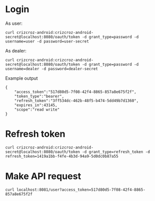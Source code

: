 # Login

As user:

```
curl crizcroz-android:crizcroz-android-secret@localhost:8080/oauth/token -d grant_type=password -d username=user -d password=user-secret
```

As dealer:

```
curl crizcroz-android:crizcroz-android-secret@localhost:8080/oauth/token -d grant_type=password -d username=dealer -d password=dealer-secret
```

Example output

```
{
    "access_token":"517d80d5-7f08-42f4-8865-857a8e675f2f",
    "token_type":"bearer",
    "refresh_token":"3ff534dc-462b-48f5-b474-5dd49b7d1360",
    "expires_in":43145,
    "scope":"read write"
}
```

# Refresh token

```
curl crizcroz-android:crizcroz-android-secret@localhost:8080/oauth/token -d grant_type=refresh_token -d refresh_token=1419a1bb-f4fe-4b3d-94a9-5d0dc0b87a55
```

# Make API request

```
curl localhost:8081/user?access_token=517d80d5-7f08-42f4-8865-857a8e675f2f
```
